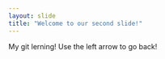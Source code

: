 ```yaml
---
layout: slide
title: "Welcome to our second slide!"
---
```

My git lerning!
Use the left arrow to go back!
